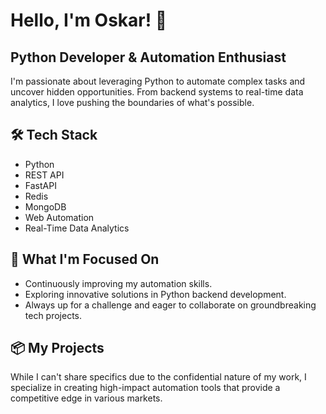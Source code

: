 # Hello, I'm Oskar! 👋

## Python Developer & Automation Enthusiast

I'm passionate about leveraging Python to automate complex tasks and uncover hidden opportunities. From backend systems to real-time data analytics, I love pushing the boundaries of what's possible.

## 🛠️ Tech Stack
- Python
- REST API
- FastAPI
- Redis
- MongoDB
- Web Automation
- Real-Time Data Analytics

## 🌱 What I'm Focused On
- Continuously improving my automation skills.
- Exploring innovative solutions in Python backend development.
- Always up for a challenge and eager to collaborate on groundbreaking tech projects.

## 📦 My Projects
While I can't share specifics due to the confidential nature of my work, I specialize in creating high-impact automation tools that provide a competitive edge in various markets.
